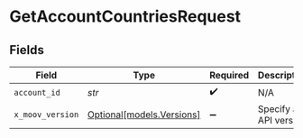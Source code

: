 # GetAccountCountriesRequest


## Fields

| Field                                              | Type                                               | Required                                           | Description                                        |
| -------------------------------------------------- | -------------------------------------------------- | -------------------------------------------------- | -------------------------------------------------- |
| `account_id`                                       | *str*                                              | :heavy_check_mark:                                 | N/A                                                |
| `x_moov_version`                                   | [Optional[models.Versions]](../models/versions.md) | :heavy_minus_sign:                                 | Specify an API version.                            |
